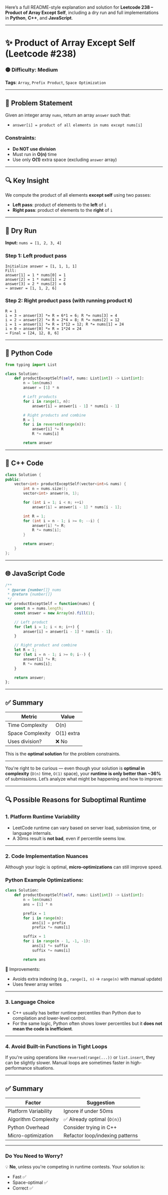 Here’s a full README-style explanation and solution for **Leetcode 238 – Product of Array Except Self**, including a dry run and full implementations in **Python**, **C++**, and **JavaScript**.

---

# ✨ Product of Array Except Self (Leetcode #238)

### 🟡 Difficulty: Medium

**Tags**: `Array`, `Prefix Product`, `Space Optimization`

---

## 📘 Problem Statement

Given an integer array `nums`, return an array `answer` such that:

* `answer[i] = product of all elements in nums except nums[i]`

### Constraints:

* **Do NOT use division**
* Must run in **O(n)** time
* Use only **O(1)** extra space (excluding `answer` array)

---

## 🔍 Key Insight

We compute the product of all elements **except self** using two passes:

* **Left pass**: product of elements to the **left** of `i`
* **Right pass**: product of elements to the **right** of `i`

---

## 🧪 Dry Run

**Input:** `nums = [1, 2, 3, 4]`

### Step 1: Left product pass

```text
Initialize answer = [1, 1, 1, 1]
Fill:
answer[1] = 1 * nums[0] = 1
answer[2] = 1 * nums[1] = 2
answer[3] = 2 * nums[2] = 6
→ answer = [1, 1, 2, 6]
```

### Step 2: Right product pass (with running product `R`)

```text
R = 1
i = 3 → answer[3] *= R = 6*1 = 6; R *= nums[3] = 4
i = 2 → answer[2] *= R = 2*4 = 8; R *= nums[2] = 12
i = 1 → answer[1] *= R = 1*12 = 12; R *= nums[1] = 24
i = 0 → answer[0] *= R = 1*24 = 24
→ Final = [24, 12, 8, 6]
```

---

## 🐍 Python Code

```python
from typing import List

class Solution:
    def productExceptSelf(self, nums: List[int]) -> List[int]:
        n = len(nums)
        answer = [1] * n

        # Left products
        for i in range(1, n):
            answer[i] = answer[i - 1] * nums[i - 1]

        # Right products and combine
        R = 1
        for i in reversed(range(n)):
            answer[i] *= R
            R *= nums[i]

        return answer
```

---

## 💠 C++ Code

```cpp
class Solution {
public:
    vector<int> productExceptSelf(vector<int>& nums) {
        int n = nums.size();
        vector<int> answer(n, 1);

        for (int i = 1; i < n; ++i)
            answer[i] = answer[i - 1] * nums[i - 1];

        int R = 1;
        for (int i = n - 1; i >= 0; --i) {
            answer[i] *= R;
            R *= nums[i];
        }

        return answer;
    }
};
```

---

## 🌐 JavaScript Code

```javascript
/**
 * @param {number[]} nums
 * @return {number[]}
 */
var productExceptSelf = function(nums) {
    const n = nums.length;
    const answer = new Array(n).fill(1);

    // Left product
    for (let i = 1; i < n; i++) {
        answer[i] = answer[i - 1] * nums[i - 1];
    }

    // Right product and combine
    let R = 1;
    for (let i = n - 1; i >= 0; i--) {
        answer[i] *= R;
        R *= nums[i];
    }

    return answer;
};
```

---

## ✅ Summary

| Metric           | Value      |
| ---------------- | ---------- |
| Time Complexity  | O(n)       |
| Space Complexity | O(1) extra |
| Uses division?   | ❌ No       |

This is the **optimal solution** for the problem constraints.

---

You're right to be curious — even though your solution is **optimal in complexity** (`O(n)` time, `O(1)` space), your **runtime is only better than \~36%** of submissions. Let’s analyze what might be happening and how to improve:

---

## 🔍 Possible Reasons for Suboptimal Runtime

### 1. **Platform Runtime Variability**

* LeetCode runtime can vary based on server load, submission time, or language internals.
* A 30ms result is **not bad**, even if percentile seems low.

---

### 2. **Code Implementation Nuances**

Although your logic is optimal, **micro-optimizations** can still improve speed.

### Python Example Optimizations:

```python
class Solution:
    def productExceptSelf(self, nums: List[int]) -> List[int]:
        n = len(nums)
        ans = [1] * n

        prefix = 1
        for i in range(n):
            ans[i] = prefix
            prefix *= nums[i]

        suffix = 1
        for i in range(n - 1, -1, -1):
            ans[i] *= suffix
            suffix *= nums[i]

        return ans
```

🔸 Improvements:

* Avoids extra indexing (e.g., `range(1, n)` → `range(n)` with manual update)
* Uses fewer array writes

---

### 3. **Language Choice**

* C++ usually has better runtime percentiles than Python due to compilation and lower-level control.
* For the same logic, Python often shows lower percentiles but it **does not mean the code is inefficient**.

---

### 4. **Avoid Built-in Functions in Tight Loops**

If you're using operations like `reversed(range(...))` or `list.insert`, they can be slightly slower. Manual loops are sometimes faster in high-performance situations.

---

## ✅ Summary

| Factor               | Suggestion                      |
| -------------------- | ------------------------------- |
| Platform Variability | Ignore if under 50ms            |
| Algorithm Complexity | ✅ Already optimal (`O(n)`)      |
| Python Overhead      | Consider trying in C++          |
| Micro-optimization   | Refactor loop/indexing patterns |

---

### Do You Need to Worry?

💡 **No**, unless you're competing in runtime contests. Your solution is:

* Fast ✅
* Space-optimal ✅
* Correct ✅
